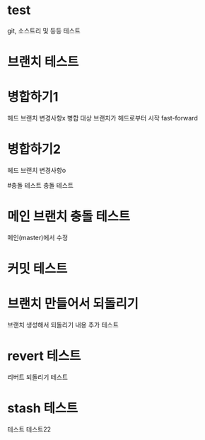 # test
git, 소스트리 및 등등 테스트


# 브랜치 테스트

# 병합하기1
헤드 브랜치 변경사항x
병합 대상 브랜치가 헤드로부터 시작
fast-forward

# 병합하기2
헤드 브랜치 변경사항o



#충돌 테스트
충돌 테스트

# 메인 브랜치 충돌 테스트
메인(master)에서 수정

# 커밋 테스트

# 브랜치 만들어서 되돌리기
브랜치 생성해서 되돌리기
내용 추가 테스트

# revert 테스트
리버트 되돌리기 테스트

# stash 테스트
테스트
테스트22
